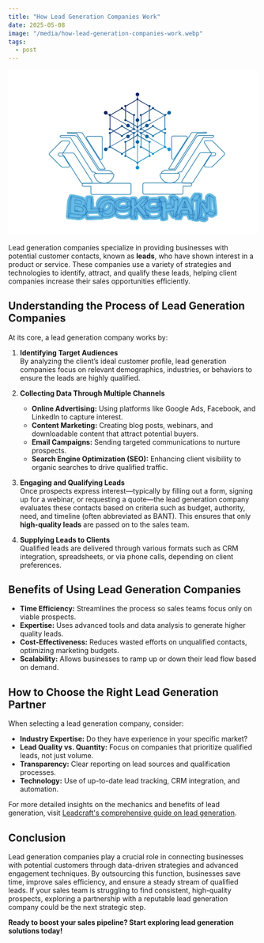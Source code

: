 ```yaml
---
title: "How Lead Generation Companies Work"
date: 2025-05-08
image: "/media/how-lead-generation-companies-work.webp"
tags:
  - post
---
```


![How Lead Generation Companies Work](/media/how-lead-generation-companies-work.webp)

Lead generation companies specialize in providing businesses with potential customer contacts, known as **leads**, who have shown interest in a product or service. These companies use a variety of strategies and technologies to identify, attract, and qualify these leads, helping client companies increase their sales opportunities efficiently.

## Understanding the Process of Lead Generation Companies

At its core, a lead generation company works by:

1. **Identifying Target Audiences**  
   By analyzing the client’s ideal customer profile, lead generation companies focus on relevant demographics, industries, or behaviors to ensure the leads are highly qualified.

2. **Collecting Data Through Multiple Channels**  
   - **Online Advertising:** Using platforms like Google Ads, Facebook, and LinkedIn to capture interest.  
   - **Content Marketing:** Creating blog posts, webinars, and downloadable content that attract potential buyers.  
   - **Email Campaigns:** Sending targeted communications to nurture prospects.  
   - **Search Engine Optimization (SEO):** Enhancing client visibility to organic searches to drive qualified traffic.  

3. **Engaging and Qualifying Leads**  
   Once prospects express interest—typically by filling out a form, signing up for a webinar, or requesting a quote—the lead generation company evaluates these contacts based on criteria such as budget, authority, need, and timeline (often abbreviated as BANT). This ensures that only **high-quality leads** are passed on to the sales team.

4. **Supplying Leads to Clients**  
   Qualified leads are delivered through various formats such as CRM integration, spreadsheets, or via phone calls, depending on client preferences.

## Benefits of Using Lead Generation Companies

- **Time Efficiency:** Streamlines the process so sales teams focus only on viable prospects.  
- **Expertise:** Uses advanced tools and data analysis to generate higher quality leads.  
- **Cost-Effectiveness:** Reduces wasted efforts on unqualified contacts, optimizing marketing budgets.  
- **Scalability:** Allows businesses to ramp up or down their lead flow based on demand.

## How to Choose the Right Lead Generation Partner

When selecting a lead generation company, consider:

- **Industry Expertise:** Do they have experience in your specific market?  
- **Lead Quality vs. Quantity:** Focus on companies that prioritize qualified leads, not just volume.  
- **Transparency:** Clear reporting on lead sources and qualification processes.  
- **Technology:** Use of up-to-date lead tracking, CRM integration, and automation.

For more detailed insights on the mechanics and benefits of lead generation, visit [Leadcraft's comprehensive guide on lead generation](https://leadcraftr.com/posts/lead-generation/).

## Conclusion

Lead generation companies play a crucial role in connecting businesses with potential customers through data-driven strategies and advanced engagement techniques. By outsourcing this function, businesses save time, improve sales efficiency, and ensure a steady stream of qualified leads. If your sales team is struggling to find consistent, high-quality prospects, exploring a partnership with a reputable lead generation company could be the next strategic step.

**Ready to boost your sales pipeline? Start exploring lead generation solutions today!**
